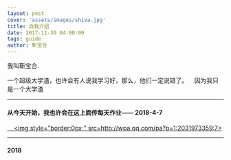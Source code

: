 ```yaml
---
layout: post
cover: 'assets/images/shiva.jpg'
title: 自我介绍
date: 2017-11-30 04:00:00
tags: guide
author: 靳宝合
---
```


<p>我叫靳宝合.</p>


<p >一个超级大学渣，也许会有人说我学习好，那么，他们一定说错了。
    因为我只是一个大学渣</p>


<hr />

<h4 id="heading1">从今天开始，我也许会在这上面传每天作业—— 2018-4-7 </h4>

<A href="tencent://message/?uin=2031973359&amp;Site=有事Q我&amp;Menu=yes">   
<img style="border:0px;" src=http://wpa.qq.com/pa?p=1:2031973359:7></a> 

<hr />
<h4 id="3">2018</h4>
